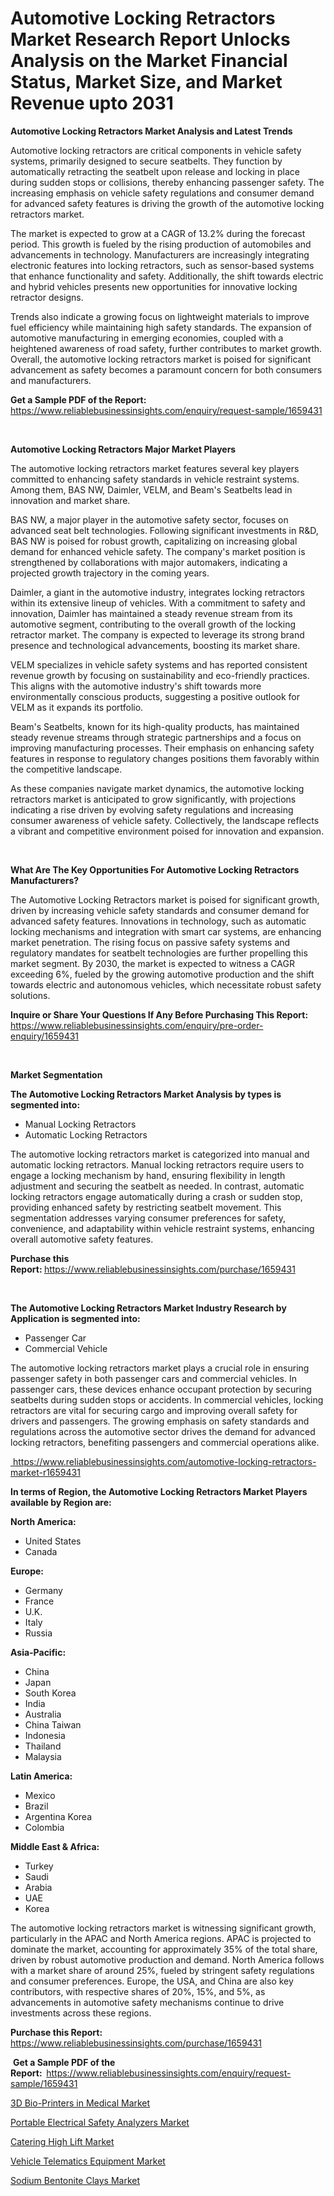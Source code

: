 <p><h1>Automotive Locking Retractors Market Research Report Unlocks Analysis on the Market Financial Status, Market Size, and Market Revenue upto 2031</h1></p><p><strong>Automotive Locking Retractors Market Analysis and Latest Trends</strong></p>
<p><p>Automotive locking retractors are critical components in vehicle safety systems, primarily designed to secure seatbelts. They function by automatically retracting the seatbelt upon release and locking in place during sudden stops or collisions, thereby enhancing passenger safety. The increasing emphasis on vehicle safety regulations and consumer demand for advanced safety features is driving the growth of the automotive locking retractors market.</p><p>The market is expected to grow at a CAGR of 13.2% during the forecast period. This growth is fueled by the rising production of automobiles and advancements in technology. Manufacturers are increasingly integrating electronic features into locking retractors, such as sensor-based systems that enhance functionality and safety. Additionally, the shift towards electric and hybrid vehicles presents new opportunities for innovative locking retractor designs. </p><p>Trends also indicate a growing focus on lightweight materials to improve fuel efficiency while maintaining high safety standards. The expansion of automotive manufacturing in emerging economies, coupled with a heightened awareness of road safety, further contributes to market growth. Overall, the automotive locking retractors market is poised for significant advancement as safety becomes a paramount concern for both consumers and manufacturers.</p></p>
<p><strong>Get a Sample PDF of the Report:&nbsp;</strong> <a href="https://www.reliablebusinessinsights.com/enquiry/request-sample/1659431?utm_campaign=1091&utm_medium=2&utm_source=Github&utm_content=ia&utm_term=12102024&utm_id=automotive-locking-retractors">https://www.reliablebusinessinsights.com/enquiry/request-sample/1659431</a></p>
<p>&nbsp;</p>
<p><strong>Automotive Locking Retractors Major Market Players</strong></p>
<p><p>The automotive locking retractors market features several key players committed to enhancing safety standards in vehicle restraint systems. Among them, BAS NW, Daimler, VELM, and Beam's Seatbelts lead in innovation and market share.</p><p>BAS NW, a major player in the automotive safety sector, focuses on advanced seat belt technologies. Following significant investments in R&D, BAS NW is poised for robust growth, capitalizing on increasing global demand for enhanced vehicle safety. The company's market position is strengthened by collaborations with major automakers, indicating a projected growth trajectory in the coming years.</p><p>Daimler, a giant in the automotive industry, integrates locking retractors within its extensive lineup of vehicles. With a commitment to safety and innovation, Daimler has maintained a steady revenue stream from its automotive segment, contributing to the overall growth of the locking retractor market. The company is expected to leverage its strong brand presence and technological advancements, boosting its market share.</p><p>VELM specializes in vehicle safety systems and has reported consistent revenue growth by focusing on sustainability and eco-friendly practices. This aligns with the automotive industry's shift towards more environmentally conscious products, suggesting a positive outlook for VELM as it expands its portfolio.</p><p>Beam's Seatbelts, known for its high-quality products, has maintained steady revenue streams through strategic partnerships and a focus on improving manufacturing processes. Their emphasis on enhancing safety features in response to regulatory changes positions them favorably within the competitive landscape.</p><p>As these companies navigate market dynamics, the automotive locking retractors market is anticipated to grow significantly, with projections indicating a rise driven by evolving safety regulations and increasing consumer awareness of vehicle safety. Collectively, the landscape reflects a vibrant and competitive environment poised for innovation and expansion.</p></p>
<p>&nbsp;</p>
<p><strong>What Are The Key Opportunities For Automotive Locking Retractors Manufacturers?</strong></p>
<p><p>The Automotive Locking Retractors market is poised for significant growth, driven by increasing vehicle safety standards and consumer demand for advanced safety features. Innovations in technology, such as automatic locking mechanisms and integration with smart car systems, are enhancing market penetration. The rising focus on passive safety systems and regulatory mandates for seatbelt technologies are further propelling this market segment. By 2030, the market is expected to witness a CAGR exceeding 6%, fueled by the growing automotive production and the shift towards electric and autonomous vehicles, which necessitate robust safety solutions.</p></p>
<p><strong>Inquire or Share Your Questions If Any Before Purchasing This Report:</strong> <a href="https://www.reliablebusinessinsights.com/enquiry/pre-order-enquiry/1659431?utm_campaign=1091&utm_medium=2&utm_source=Github&utm_content=ia&utm_term=12102024&utm_id=automotive-locking-retractors">https://www.reliablebusinessinsights.com/enquiry/pre-order-enquiry/1659431</a></p>
<p>&nbsp;</p>
<p><strong>Market Segmentation</strong></p>
<p><strong>The Automotive Locking Retractors Market Analysis by types is segmented into:</strong></p>
<p><ul><li>Manual Locking Retractors</li><li>Automatic Locking Retractors</li></ul></p>
<p><p>The automotive locking retractors market is categorized into manual and automatic locking retractors. Manual locking retractors require users to engage a locking mechanism by hand, ensuring flexibility in length adjustment and securing the seatbelt as needed. In contrast, automatic locking retractors engage automatically during a crash or sudden stop, providing enhanced safety by restricting seatbelt movement. This segmentation addresses varying consumer preferences for safety, convenience, and adaptability within vehicle restraint systems, enhancing overall automotive safety features.</p></p>
<p><strong>Purchase this Report:&nbsp;</strong><a href="https://www.reliablebusinessinsights.com/purchase/1659431?utm_campaign=1091&utm_medium=2&utm_source=Github&utm_content=ia&utm_term=12102024&utm_id=automotive-locking-retractors">https://www.reliablebusinessinsights.com/purchase/1659431</a></p>
<p>&nbsp;</p>
<p><strong>The Automotive Locking Retractors Market Industry Research by Application is segmented into:</strong></p>
<p><ul><li>Passenger Car</li><li>Commercial Vehicle</li></ul></p>
<p><p>The automotive locking retractors market plays a crucial role in ensuring passenger safety in both passenger cars and commercial vehicles. In passenger cars, these devices enhance occupant protection by securing seatbelts during sudden stops or accidents. In commercial vehicles, locking retractors are vital for securing cargo and improving overall safety for drivers and passengers. The growing emphasis on safety standards and regulations across the automotive sector drives the demand for advanced locking retractors, benefiting passengers and commercial operations alike.</p></p>
<p><a href="https://www.reliablebusinessinsights.com/automotive-locking-retractors-market-r1659431?utm_campaign=1091&utm_medium=2&utm_source=Github&utm_content=ia&utm_term=12102024&utm_id=automotive-locking-retractors">&nbsp;https://www.reliablebusinessinsights.com/automotive-locking-retractors-market-r1659431</a></p>
<p><strong>In terms of Region, the Automotive Locking Retractors Market Players available by Region are:</strong></p>
<p>
    <p> <strong> North America: </strong>
        <ul>
            <li>United States</li>
            <li>Canada</li>
        </ul>
        </p> 
    <p> <strong> Europe: </strong>
        <ul>
            <li>Germany</li>
            <li>France</li>
            <li>U.K.</li>
            <li>Italy</li>
            <li>Russia</li>
        </ul>
        </p> 
    <p> <strong> Asia-Pacific: </strong>
        <ul>
            <li>China</li>
            <li>Japan</li>
            <li>South Korea</li>
            <li>India</li>
            <li>Australia</li>
            <li>China Taiwan</li>
            <li>Indonesia</li>
            <li>Thailand</li>
            <li>Malaysia</li>
        </ul>
        </p> 
    <p> <strong> Latin America: </strong>
        <ul>
            <li>Mexico</li>
            <li>Brazil</li>
            <li>Argentina Korea</li>
            <li>Colombia</li>
        </ul>
        </p> 
    <p> <strong> Middle East & Africa: </strong>
        <ul>
            <li>Turkey</li>
            <li>Saudi</li>
            <li>Arabia</li>
            <li>UAE</li>
            <li>Korea</li>
        </ul>
    </p>
    </p>
<p><p>The automotive locking retractors market is witnessing significant growth, particularly in the APAC and North America regions. APAC is projected to dominate the market, accounting for approximately 35% of the total share, driven by robust automotive production and demand. North America follows with a market share of around 25%, fueled by stringent safety regulations and consumer preferences. Europe, the USA, and China are also key contributors, with respective shares of 20%, 15%, and 5%, as advancements in automotive safety mechanisms continue to drive investments across these regions.</p></p>
<p><strong>Purchase this Report: </strong><a href="https://www.reliablebusinessinsights.com/purchase/1659431?utm_campaign=1091&utm_medium=2&utm_source=Github&utm_content=ia&utm_term=12102024&utm_id=automotive-locking-retractors">https://www.reliablebusinessinsights.com/purchase/1659431</a></p>
<p>&nbsp;<strong>Get a Sample PDF of the Report:&nbsp;&nbsp;</strong><a href="https://www.reliablebusinessinsights.com/enquiry/request-sample/1659431?utm_campaign=1091&utm_medium=2&utm_source=Github&utm_content=ia&utm_term=12102024&utm_id=automotive-locking-retractors">https://www.reliablebusinessinsights.com/enquiry/request-sample/1659431</a></p>
<p><strong></strong></p>
<p><p><a href="https://www.linkedin.com/pulse/navigating-3d-bio-printers-medical-market-expert-analysis-gowde?utm_campaign=1091&utm_medium=2&utm_source=Github&utm_content=ia&utm_term=12102024&utm_id=automotive-locking-retractors">3D Bio-Printers in Medical Market</a></p><p><a href="https://www.linkedin.com/pulse/exploring-portable-electrical-safety-analyzers-market-dynamics-68fhf?utm_campaign=1091&utm_medium=2&utm_source=Github&utm_content=ia&utm_term=12102024&utm_id=automotive-locking-retractors">Portable Electrical Safety Analyzers Market</a></p><p><a href="https://github.com/wydramppetrox/Market-Research-Report-List-1/blob/main/catering-high-lift-market.md?utm_campaign=1091&utm_medium=2&utm_source=Github&utm_content=ia&utm_term=12102024&utm_id=automotive-locking-retractors">Catering High Lift Market</a></p><p><a href="https://github.com/vitacbq/Market-Research-Report-List-1/blob/main/vehicle-telematics-equipment-market.md?utm_campaign=1091&utm_medium=2&utm_source=Github&utm_content=ia&utm_term=12102024&utm_id=automotive-locking-retractors">Vehicle Telematics Equipment Market</a></p><p><a href="https://www.linkedin.com/pulse/sodium-bentonite-clays-market-research-report-exploring-size-cqlyc?utm_campaign=1091&utm_medium=2&utm_source=Github&utm_content=ia&utm_term=12102024&utm_id=automotive-locking-retractors">Sodium Bentonite Clays Market</a></p></p>